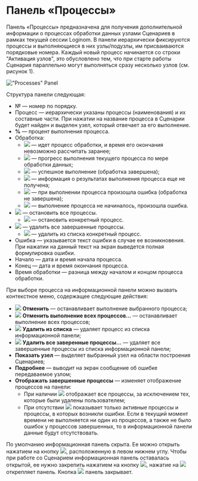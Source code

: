 # Панель «Процессы»

Панель «Процессы» предназначена для получения дополнительной информации о процессах обработки данных узлами Сценариев в рамках текущей сессии Loginom. В панели иерархически фиксируются процессы и выполняющиеся в них узлы/подузлы, им присваиваются порядковые номера. Каждый новый процесс начинается со строки "Активация узлов", это обусловлено тем, что при старте работы Сценария параллельно могут выполняться сразу несколько узлов (см. рисунок 1).

!["Processes" Panel](./information-panel-1.png)

Структура панели следующая:

* № — номер по порядку.
* Процесс — иерархически указаны процессы (наименования) и их составные части. При нажатии на название процесса в Сценарии будет найден и выделен узел, который отвечает за его выполнение.
* **%** — процент выполнения процесса.
* Обработка:
   * ![](./information-panel-2.png) — идет процесс обработки, и время его окончания невозможно рассчитать заранее;
   * ![](./information-panel-3.png) — прогресс выполнения текущего процесса по мере обработки данных;
   * ![](./information-panel-4.png) — успешное выполнение (обработка завершена);
   * ![](./information-panel-5.png) — информация о результатах выполнения процесса еще не получена;
   * ![](./information-panel-6.png) — при выполнении процесса произошла ошибка (обработка не завершена);
   * ![](./information-panel-7.png) — выполнение процесса не начиналось, произошла ошибка.
* ![](../images/icons/toolbar-controls/stop-all_default.svg) — остановить все процессы.
   * ![](../images/icons/toolbar-controls/stop_default.svg) — остановить конкретный процесс.
* ![](../images/icons/toolbar-controls/delete-all_default.svg) — удалить все завершенные процессы.
   * ![](../images/icons/toolbar-controls/delete_default.svg) — удалить из списка конкретный процесс.
* Ошибка — указывается текст ошибки в случае ее возникновения. При нажатии на данный текст на экран выведется полная формулировка ошибки.
* Начало — дата и время начала процесса.
* Конец — дата и время окончания процесса.
* Время обработки — разница между началом и концом процесса обработки.

При выборе процесса на информационной панели можно вызвать контекстное меню, содержащее следующие действия:

* ![](../images/icons/toolbar-controls/stop-all_default.svg) **Отменить** — останавливает выполнение выбранного процесса;
* ![](../images/icons/toolbar-controls/stop_default.svg) **Отменить выполнение всех процессов...** — останавливает выполнение всех процессов;
* ![](../images/icons/toolbar-controls/delete_default.svg) **Удалить из списка** — удаляет процесс из списка информационной панели;
* ![](../images/icons/toolbar-controls/delete-all_default.svg) **Удалить все заверенные процессы...** — удаляет все завершенные процессы из списка информационной панели;
* **Показать узел** — выделяет выбранный узел на области построения Сценариев;
* **Подробнее** — выводит на экран сообщение об ошибке передаваемое узлом;
* **Отображать завершенные процессы** — изменяет отображение процессов на панели:
   * При наличии ![](../images/icons/toolbar-controls/apply_default.svg) отображает все процессы, за исключением тех, которые были удалены пользователем;
   * При отсутствии ![](../images/icons/toolbar-controls/apply_default.svg) показывает только активные процессы и процессы, в которых возникли ошибки. Если в текущий момент времени не выполняется ни один из процессов, а также не было ошибок у процессов завершенных, то в информационной панели данные будут отсутствовать.

По умолчанию информационная панель скрыта. Ее можно открыть нажатием на кнопку ![](../images/icons/systempanel_status/systempanel_status_default-01.svg), расположенную в левом нижнем углу. Чтобы при работе со Сценарием информационная панель оставалась открытой, ее нужно закрепить нажатием на кнопку ![](../images/icons/toolbar-controls/unpin_default.svg), нажатие на ![](../images/icons/toolbar-controls/pin_default.svg) открепляет панель.
Кнопка ![](../images/icons/toolbar-controls/clear_default.svg) панель закрывает.
